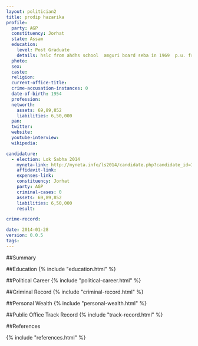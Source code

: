 ```yaml
---
layout: politician2
title: prodip hazarika
profile: 
  party: AGP
  constituency: Jorhat
  state: Assam
  education: 
    level: Post Graduate
    details: hslc from ahdhs school  amguri board seba in 1969  p.u. from st. edmunds college nehu in 1972  b.sc. from st. edmunds college nehu in 1976  m.sc. from g.u. in 1985
  photo: 
  sex: 
  caste: 
  religion: 
  current-office-title: 
  crime-accusation-instances: 0
  date-of-birth: 1954
  profession: 
  networth: 
    assets: 69,89,852
    liabilities: 6,50,000
  pan: 
  twitter: 
  website: 
  youtube-interview: 
  wikipedia: 

candidature: 
  - election: Lok Sabha 2014
    myneta-link: http://myneta.info/ls2014/candidate.php?candidate_id=141
    affidavit-link: 
    expenses-link: 
    constituency: Jorhat 
    party: AGP
    criminal-cases: 0
    assets: 69,89,852
    liabilities: 6,50,000
    result:  

crime-record: 

date: 2014-01-28
version: 0.0.5
tags: 
---
```

##Summary


##Education
{% include "education.html" %}


##Political Career
{% include "political-career.html" %}


##Criminal Record
{% include "criminal-record.html" %}


##Personal Wealth
{% include "personal-wealth.html" %}


##Public Office Track Record
{% include "track-record.html" %}


##References


{% include "references.html" %}
